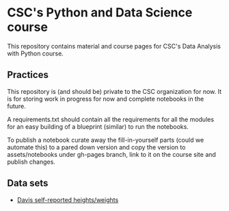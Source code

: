 # CSC's Python and Data Science course

This repository contains material and course pages for CSC's Data Analysis
with Python course.

## Practices

This repository is (and should be) private to the CSC organization for now. It
is for storing work in progress for now and complete notebooks in the future. 

A requirements.txt should contain all the requirements for all the modules for
an easy building of a blueprint (similar) to run the notebooks.

To publish a notebook curate away the fill-in-yourself parts (could we
automate this) to a pared down version and copy the version to
assets/notebooks under gh-pages branch, link to it on the course site and
publish changes. 


## Data sets

* [Davis self-reported heights/weights](https://vincentarelbundock.github.io/Rdatasets/doc/car/Davis.html)
